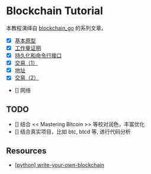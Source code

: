Blockchain Tutorial
===================

本教程演绎自 [blockchain_go](https://github.com/Jeiwan/blockchain_go) 的系列文章。

- [x] [基本原型](part-1/part-1-basic-prototype.md)
- [x] [工作量证明](part-2/part-2-proof-of-work.md)
- [x] [持久化和命令行接口](part-3/part-3-persistence-and-cli.md)
- [x] [交易（1）](part-4/part-4-transactions-1.md)
- [x] [地址](part-5/part-5-address.md)
- [x] [交易（2）](part-6/part-6-transactions-2.md)
- [] 网络

## TODO

- [] 结合 << Mastering Bitcoin >> 等校对润色，丰富优化
- [] 结合真实项目，比如 btc, btcd 等, 进行代码分析

## Resources

- [[python] write-your-own-blockchain](https://bigishdata.com/2017/10/17/write-your-own-blockchain-part-1-creating-storing-syncing-displaying-mining-and-proving-work/)
